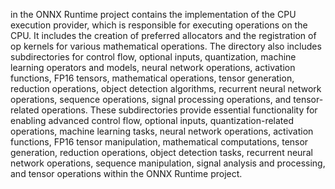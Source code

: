 in the ONNX Runtime project contains the implementation of the CPU execution provider, which is responsible for executing operations on the CPU. It includes the creation of preferred allocators and the registration of op kernels for various mathematical operations. The directory also includes subdirectories for control flow, optional inputs, quantization, machine learning operators and models, neural network operations, activation functions, FP16 tensors, mathematical operations, tensor generation, reduction operations, object detection algorithms, recurrent neural network operations, sequence operations, signal processing operations, and tensor-related operations. These subdirectories provide essential functionality for enabling advanced control flow, optional inputs, quantization-related operations, machine learning tasks, neural network operations, activation functions, FP16 tensor manipulation, mathematical computations, tensor generation, reduction operations, object detection tasks, recurrent neural network operations, sequence manipulation, signal analysis and processing, and tensor operations within the ONNX Runtime project.